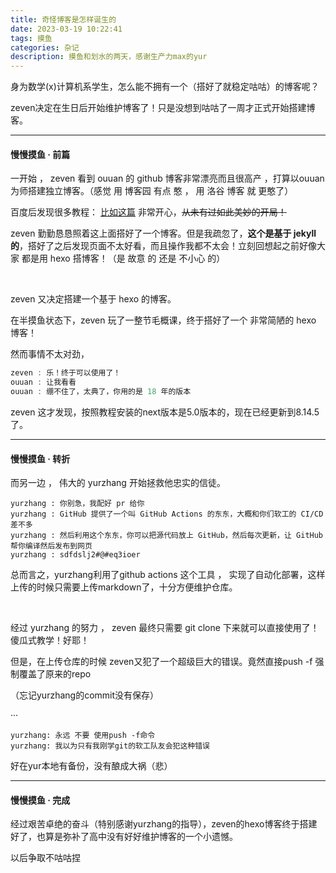 ```yaml
---
title: 奇怪博客是怎样诞生的
date: 2023-03-19 10:22:41
tags: 摸鱼
categories: 杂记
description: 摸鱼和划水的两天，感谢生产力max的yur
---
```




身为数学(x)计算机系学生，怎么能不拥有一个（搭好了就稳定咕咕）的博客呢？

zeven决定在生日后开始维护博客了！只是没想到咕咕了一周才正式开始搭建博客。

----

#### 慢慢摸鱼 · 前篇

一开始 ， zeven 看到 ouuan 的 github 博客非常漂亮而且很高产 ，打算以ouuan为师搭建独立博客。（感觉 用 博客园 有点 憨 ， 用 洛谷 博客 就 更憨了）

百度后发现很多教程： [比如这篇](https://zhuanlan.zhihu.com/p/102346113) 非常开心，~~从未有过如此美妙的开局！~~

zeven 勤勤恳恳照着这上面搭好了一个博客。但是我疏忽了，**这个是基于 jekyll 的**，搭好了之后发现页面不太好看，而且操作我都不太会！立刻回想起之前好像大家 都是用 hexo 搭博客！（是 故意 的 还是 不小心 的）

<br />

zeven 又决定搭建一个基于 hexo 的博客。

在半摸鱼状态下，zeven 玩了一整节毛概课，终于搭好了一个 非常简陋的 hexo 博客！

然而事情不太对劲，

```c++
zeven : 乐！终于可以使用了！
ouuan : 让我看看
ouuan : 绷不住了，太典了，你用的是 18 年的版本
```

zeven 这才发现，按照教程安装的next版本是5.0版本的，现在已经更新到8.14.5了。

----

#### 慢慢摸鱼 · 转折

而另一边 ， 伟大的 yurzhang 开始拯救他忠实的信徒。

```
yurzhang : 你别急，我配好 pr 给你
yurzhang : GitHub 提供了一个叫 GitHub Actions 的东东，大概和你们软工的 CI/CD 差不多
yurzhang : 然后利用这个东东，你可以把源代码放上 GitHub，然后每次更新，让 GitHub 帮你编译然后发布到网页
yurzhang : sdfdslj2#@#eq3ioer
```

总而言之，yurzhang利用了github actions 这个工具 ， 实现了自动化部署，这样上传的时候只需要上传markdown了，十分方便维护仓库。

<br />

经过 yurzhang 的努力 ， zeven 最终只需要 git clone 下来就可以直接使用了！傻瓜式教学！好耶！

但是，在上传仓库的时候  zeven又犯了一个超级巨大的错误。竟然直接push -f 强制覆盖了原来的repo

（忘记yurzhang的commit没有保存）

···

```
yurzhang: 永远 不要 使用push -f命令
yurzhang: 我以为只有我刚学git的软工队友会犯这种错误
```

好在yur本地有备份，没有酿成大祸（悲）

----

#### 慢慢摸鱼 · 完成

经过艰苦卓绝的奋斗（特别感谢yurzhang的指导），zeven的hexo博客终于搭建好了，也算是弥补了高中没有好好维护博客的一个小遗憾。

以后争取不咕咕捏
